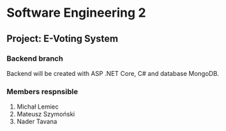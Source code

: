 # Software Engineering 2
## Project: E-Voting System
### Backend branch
Backend will be created with ASP .NET Core, C# and database MongoDB.

### Members respnsible
1. Michał Lemiec
2. Mateusz Szymoński
3. Nader Tavana

